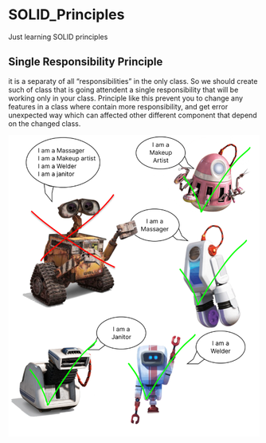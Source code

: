 # SOLID_Principles
Just learning SOLID principles


## Single Responsibility Principle

  it is a separaty of all “responsibilities” in the
only class. So we should create such of class that is going attendent a
single responsibility that will be working only in your class. Principle like
this prevent you to change any features in a class where contain more
responsibility, and get error unexpected way which can affected other
different component that depend on the changed class.


<img title="a title" alt="Alt text" src="https://github.com/Heberty123/SOLID_Principles/blob/master/SRP.png">
